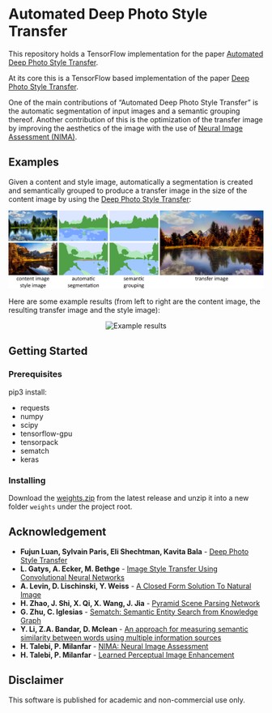 # Automated Deep Photo Style Transfer

This repository holds a TensorFlow implementation for the paper [Automated Deep Photo Style Transfer](https://arxiv.org/abs/1901.03915).

At its core this is a TensorFlow based implementation of the paper [Deep Photo Style Transfer](https://arxiv.org/abs/1703.07511).

One of the main contributions of “Automated Deep Photo Style Transfer” is the automatic segmentation of input images and a semantic grouping thereof. Another contribution of this is the optimization of the transfer image by improving the aesthetics of the image with the use of [Neural Image Assessment (NIMA)](https://arxiv.org/abs/1709.05424).

## Examples

Given a content and style image, automatically a segmentation is created and semantically grouped to produce a transfer image in the size of the content image by using the [Deep Photo Style Transfer](https://arxiv.org/abs/1703.07511):

<p align="center">
    <img src="./examples/teaser.jpg" width="870" alt="Overview"/>
</p>

Here are some example results (from left to right are the content image, the resulting transfer image and the style image):

<p align="center">
    <img src="./examples/example_results.jpg" width="870" alt="Example results"/>
</p>

## Getting Started

### Prerequisites

pip3 install:
- requests
- numpy
- scipy
- tensorflow-gpu
- tensorpack
- sematch
- keras

### Installing

Download the [weights.zip](https://github.com/Spenhouet/automated-deep-photo-style-transfer/releases/latest) from the latest release and unzip it into a new folder `weights` under the project root.

## Acknowledgement

* **Fujun Luan, Sylvain Paris, Eli Shechtman, Kavita Bala** - [Deep Photo Style Transfer](https://arxiv.org/abs/1703.07511)
* **L. Gatys, A. Ecker, M. Bethge** - [Image Style Transfer Using Convolutional Neural Networks](https://pdfs.semanticscholar.org/7568/d13a82f7afa4be79f09c295940e48ec6db89.pdf)	
* **A. Levin, D. Lischinski, Y. Weiss** - [A Closed Form Solution To Natural Image](http://webee.technion.ac.il/people/anat.levin/papers/Matting-Levin-Lischinski-Weiss-CVPR06.pdf) 
* **H. Zhao, J. Shi, X. Qi, X. Wang, J. Jia** - [Pyramid Scene Parsing Network](https://arxiv.org/pdf/1612.01105.pdf)
* **G. Zhu, C. Iglesias** - [Sematch: Semantic Entity Search from Knowledge Graph](http://km.aifb.kit.edu/ws/sumpre2015/paper4.pdf)
* **Y. Li, Z.A. Bandar, D. Mclean** - [An approach for measuring semantic similarity between words 
using multiple information sources](http://ieeexplore.ieee.org/document/1209005/)
* **H. Talebi, P. Milanfar** - [NIMA: Neural Image Assessment](https://arxiv.org/abs/1709.05424)
* **H. Talebi, P. Milanfar** - [Learned Perceptual Image Enhancement](https://arxiv.org/abs/1712.02864)

## Disclaimer

This software is published for academic and non-commercial use only.